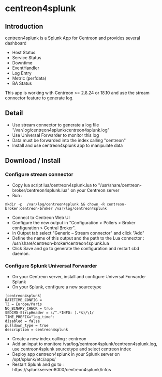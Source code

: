 # centreon4splunk
## Introduction
centreon4splunk is a Splunk App for Centreon and provides several dashboard
* Host Status
* Service Status
* Downtime
* EventHandler
* Log Entry
* Metric (perfdata)
* BA Status

This app is working with Centreon >= 2.8.24 or 18.10 and use the stream connector feature to generate log.  

## Detail
* Use stream connector to generate a log file "/var/log/centreon4splunk/centreon4splunk.log"
* Use Universal Forwarder to monitor this log
* Data must be forwarded into the index calling "centreon"
* Install and use centreon4splunk app to manipulate data

## Download / Install

### Configure stream connector
* Copy lua script lua/centreon4splunk.lua to "/usr/share/centreon-broker/centreon4splunk.lua" on your Centreon server
* Run :
```
mkdir -p  /var/log/centreon4splunk && chown -R centreon-broker:centreon-broker /var/log/centreon4splunk
```
* Connect to Centreon Web UI
* Configure the new output in "Configuration > Pollers > Broker configuration > Central Broker". 
* In Output tab select "Generic – Stream connector" and click "Add"
* Define the name of this output and the path to the Lua connector : /usr/share/centreon-broker/centreon4splunk.lua
* Click Save and go to generate the configuration and restart cbd daemon.


### Configure Splunk Universal Forwarder
* On your Centreon server, install and configure Universal Forwarder Splunk
* On your Splunk, configure a new sourcetype
```
[centreon4splunk]
DATETIME_CONFIG =
TZ = Europe/Paris
NO_BINARY_CHECK = true
SEDCMD-StripHeader = s/^.*INFO: (.*$)/\1/
TIME_PREFIX="log_time":
disabled = false
pulldown_type = true
description = centreon4splunk
```
* Create a new index calling : centreon
* Add an input to monitore /var/log/centreon4splunk/centreon4splunk.log, use centreon4splunk sourcetype and select centreon index
* Deploy app centreon4splunk in your Splunk server on /opt/splunk/etc/apps/
* Restart Splunk and go to : https://splunkserver:8000/centreon4splunk/Infos

